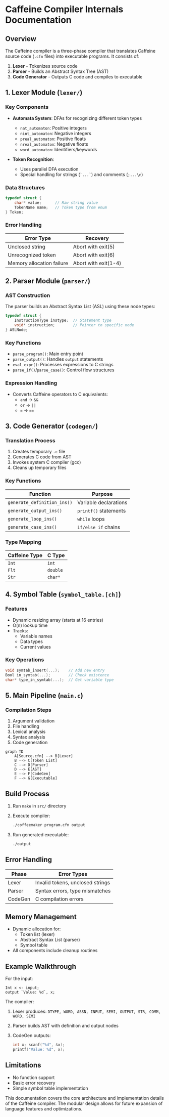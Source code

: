 # Caffeine Compiler Internals Documentation

## Overview

The Caffeine compiler is a three-phase compiler that translates Caffeine source code (`.cfn` files) into executable programs. It consists of:

1. **Lexer** - Tokenizes source code
2. **Parser** - Builds an Abstract Syntax Tree (AST)
3. **Code Generator** - Outputs C code and compiles to executable

## 1. Lexer Module (`lexer/`)

### Key Components

- **Automata System**: DFAs for recognizing different token types
  
  - `nat_automaton`: Positive integers
  - `nint_automaton`: Negative integers
  - `preal_automaton`: Positive floats
  - `nreal_automaton`: Negative floats
  - `word_automaton`: Identifiers/keywords

- **Token Recognition**:
  
  - Uses parallel DFA execution
  - Special handling for strings (`` `...` ``) and comments (`;...\n`)

### Data Structures

```c
typedef struct {
    char* value;      // Raw string value
    TokenName name;   // Token type from enum
} Token;
```

### Error Handling

| Error Type                | Recovery             |
| ------------------------- | -------------------- |
| Unclosed string           | Abort with exit(5)   |
| Unrecognized token        | Abort with exit(6)   |
| Memory allocation failure | Abort with exit(1-4) |

## 2. Parser Module (`parser/`)

### AST Construction

The parser builds an Abstract Syntax List (ASL) using these node types:

```c
typedef struct {
    InstructionType instype;  // Statement type
    void* instruction;        // Pointer to specific node
} ASLNode;
```

### Key Functions

- `parse_program()`: Main entry point
- `parse_output()`: Handles `output` statements
- `eval_expr()`: Processes expressions to C strings
- `parse_if()`/`parse_case()`: Control flow structures

### Expression Handling

- Converts Caffeine operators to C equivalents:
  - `and` → `&&`
  - `or` → `||`
  - `=` → `==`

## 3. Code Generator (`codegen/`)

### Translation Process

1. Creates temporary `.c` file
2. Generates C code from AST
3. Invokes system C compiler (gcc)
4. Cleans up temporary files

### Key Functions

| Function                    | Purpose               |
| --------------------------- | --------------------- |
| `generate_definition_ins()` | Variable declarations |
| `generate_output_ins()`     | `printf()` statements |
| `generate_loop_ins()`       | `while` loops         |
| `generate_case_ins()`       | `if/else if` chains   |

### Type Mapping

| Caffeine Type | C Type   |
| ------------- | -------- |
| `Int`         | `int`    |
| `Flt`         | `double` |
| `Str`         | `char*`  |

## 4. Symbol Table (`symbol_table.[ch]`)

### Features

- Dynamic resizing array (starts at 16 entries)
- O(n) lookup time
- Tracks:
  - Variable names
  - Data types
  - Current values

### Key Operations

```c
void symtab_insert(...);    // Add new entry
Bool in_symtab(...);        // Check existence
char* type_in_symtab(...);  // Get variable type
```

## 5. Main Pipeline (`main.c`)

### Compilation Steps

1. Argument validation
2. File handling
3. Lexical analysis
4. Syntax analysis
5. Code generation

```mermaid
graph TD
    A[Source.cfn] --> B[Lexer]
    B --> C[Token List]
    C --> D[Parser]
    D --> E[AST]
    E --> F[CodeGen]
    F --> G[Executable]
```

## Build Process

1. Run `make` in `src/` directory
2. Execute compiler:
   
   ```bash
   ./coffeemaker program.cfn output
   ```
3. Run generated executable:
   
   ```bash
   ./output
   ```

## Error Handling

| Phase   | Error Types                      |
| ------- | -------------------------------- |
| Lexer   | Invalid tokens, unclosed strings |
| Parser  | Syntax errors, type mismatches   |
| CodeGen | C compilation errors             |

## Memory Management

- Dynamic allocation for:
  - Token list (lexer)
  - Abstract Syntax List (parser)
  - Symbol table
- All components include cleanup routines

## Example Walkthrough

For the input:

```cfn
Int x <- input;
output `Value: %d`, x;
```

The compiler:

1. Lexer produces: `DTYPE, WORD, ASSN, INPUT, SEMI, OUTPUT, STR, COMM, WORD, SEMI`
2. Parser builds AST with definition and output nodes
3. CodeGen outputs:
   
   ```c
   int x; scanf("%d", &x);
   printf("Value: %d", x);
   ```

## Limitations

- No function support
- Basic error recovery
- Simple symbol table implementation

This documentation covers the core architecture and implementation details of the Caffeine compiler. The modular design allows for future expansion of language features and optimizations.
